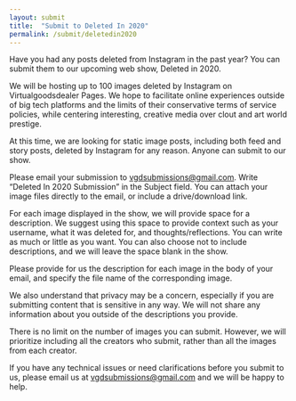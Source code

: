 ```yaml
---
layout: submit
title:  "Submit to Deleted In 2020"
permalink: /submit/deletedin2020
---
```


Have you had any posts deleted from Instagram in the past year? You can submit them to our upcoming web show, Deleted in 2020. 

We will be hosting up to 100 images deleted by Instagram on Virtualgoodsdealer Pages.
We hope to facilitate online experiences outside of big tech platforms and the limits of their conservative terms of service policies, while centering interesting, creative media over clout and art world prestige.

At this time, we are looking for static image posts, including both feed and story posts, deleted by Instagram for any reason. Anyone can submit to our show.

Please email your submission to [vgdsubmissions@gmail.com](mailto:vgdsubmissions@gmail.com?subject=Deleted%20In%202020%20Submission). Write “Deleted In 2020 Submission” in the Subject field. You can attach your image files directly to the email, or include a drive/download link.

For each image displayed in the show, we will provide space for a description. We suggest using this space to provide context such as your username, what it was deleted for, and thoughts/reflections. You can write as much or little as you want. You can also choose not to include descriptions, and we will leave the space blank in the show.

Please provide for us the description for each image in the body of your email, and specify the file name of the corresponding image.

We also understand that privacy may be a concern, especially if you are submitting content that is sensitive in any way. We will not share any information about you outside of the descriptions you provide.

There is no limit on the number of images you can submit. However, we will prioritize including all the creators who submit, rather than all the images from each creator.

If you have any technical issues or need clarifications before you submit to us, please email us at vgdsubmissions@gmail.com and we will be happy to help.